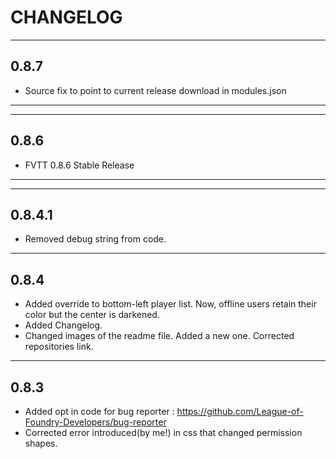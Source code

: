 CHANGELOG
===================================

-----
0.8.7
-----
- Source fix to point to current release download in modules.json
-----

-----
0.8.6
-----
- FVTT 0.8.6 Stable Release
-----

-----
0.8.4.1
-----
- Removed debug string from code.
-----
0.8.4
-----
- Added override to bottom-left player list. Now, offline users retain their color but the center is darkened.
- Added Changelog.
- Changed images of the readme file. Added a new one. Corrected repositories link.


-----
0.8.3
-----
- Added opt in code for bug reporter : https://github.com/League-of-Foundry-Developers/bug-reporter
- Corrected error introduced(by me!) in css that changed permission shapes.